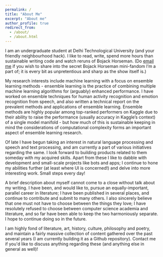 ```yaml
---
permalink: /
title: "About Me"
excerpt: "About me"
author_profile: true
redirect_from: 
  - /about/
  - /about.html
---
```


I am an undergraduate student at Delhi Technological University (and your friendly neighbourhood hack). I like to read, write, spend more hours than sustainable writing code and watch reruns of Bojack Horseman. (Do [email me](mailto:anjalibhavan98@gmail.com) if you wish to share into the secret Bojack Horseman mini-fandom I’m a part of; it is every bit as unpretentious and sharp as the show itself is.)

My research interests include machine learning with a focus on ensemble learning methods - ensemble learning is the practice of combining multiple machine learning algorithms for (arguably) enhanced performance. I have worked on ensemble techniques for human activity recognition and emotion recognition from speech, and also written a technical report on the prevalent methods and applications of ensemble learning. Ensemble methods are highly popular among top-ranked performers on Kaggle due to their ability to raise the performance (usually accuracy in Kaggle’s context) of a single model manifold - but how much of this is sustainable keeping in mind the considerations of computational complexity forms an important aspect of ensemble learning research.

Of late I have begun taking an interest in natural language processing and speech and text processing, and am currently a part of various initiatives regarding the same. I look forward to building products related to them someday with my acquired skills. Apart from these I like to dabble with development and small-scale projects like bots and apps; I continue to hone my abilities further (at least where UI is concerned!) and delve into more interesting work. Small steps every day!

A brief description about myself cannot come to a close without talk about my writing. I have been, and would like to, pursue an equally-important, parallel career in literature; I have been published in several places, and continue to contribute and submit to many others. I also sincerely believe that one must not have to choose between the things they love; I have resolutely refused to choose between computer science academia and literature, and so far have been able to keep the two harmoniously separate. I hope to continue doing so in the future.

I am highly fond of literature, art, history, culture, philosophy and poetry, and maintain a fairly massive collection of content gathered over the past several years (I am currently building it as a Github repository). Contact me if you'd like to discuss anything regarding these (and anything else in general as well)!


